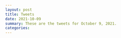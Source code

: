 ```yaml
---
layout: post
title: Tweets
date: 2021-10-09
summary: These are the tweets for October 9, 2021.
categories:
---
```


